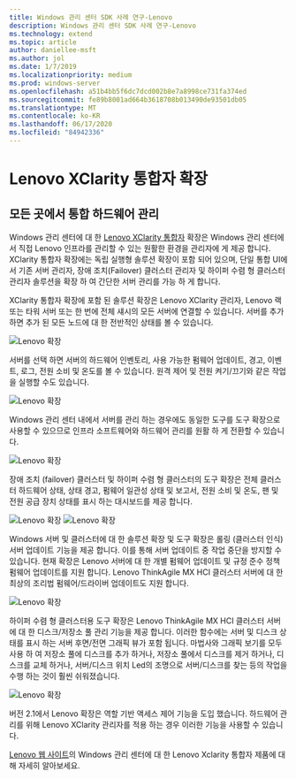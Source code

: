 ```yaml
---
title: Windows 관리 센터 SDK 사례 연구-Lenovo
description: Windows 관리 센터 SDK 사례 연구-Lenovo
ms.technology: extend
ms.topic: article
author: daniellee-msft
ms.author: jol
ms.date: 1/7/2019
ms.localizationpriority: medium
ms.prod: windows-server
ms.openlocfilehash: a51b4bb5f6dc7dcd002b8e7a8998ce731fa374ed
ms.sourcegitcommit: fe89b8001ad664b3618708b013490de93501db05
ms.translationtype: MT
ms.contentlocale: ko-KR
ms.lasthandoff: 06/17/2020
ms.locfileid: "84942336"
---
```

# <a name="lenovo-xclarity-integrator-extension"></a>Lenovo XClarity 통합자 확장

## <a name="integrated-hardware-management-everywhere"></a>모든 곳에서 통합 하드웨어 관리

Windows 관리 센터에 대 한 [Lenovo XClarity 통합자](https://www.lenovo.com/us/en/data-center/software/systems-management/XClarity-Integrator/p/WMD00000370) 확장은 Windows 관리 센터에서 직접 Lenovo 인프라를 관리할 수 있는 원활한 환경을 관리자에 게 제공 합니다. XClarity 통합자 확장에는 독립 실행형 솔루션 확장이 포함 되어 있으며, 단일 통합 UI에서 기존 서버 관리자, 장애 조치(Failover) 클러스터 관리자 및 하이퍼 수렴 형 클러스터 관리자 솔루션을 확장 하 여 간단한 서버 관리를 가능 하 게 합니다. 

XClarity 통합자 확장에 포함 된 솔루션 확장은 Lenovo XClarity 관리자, Lenovo 랙 또는 타워 서버 또는 한 번에 전체 섀시의 모든 서버에 연결할 수 있습니다. 서버를 추가 하면 추가 된 모든 노드에 대 한 전반적인 상태를 볼 수 있습니다.

![Lenovo 확장](../../media/extend-case-study-lenovo/lenovo-1.png)

서버를 선택 하면 서버의 하드웨어 인벤토리, 사용 가능한 펌웨어 업데이트, 경고, 이벤트, 로그, 전원 소비 및 온도를 볼 수 있습니다. 원격 제어 및 전원 켜기/끄기와 같은 작업을 실행할 수도 있습니다.

![Lenovo 확장](../../media/extend-case-study-lenovo/lenovo-2.png)

Windows 관리 센터 내에서 서버를 관리 하는 경우에도 동일한 도구를 도구 확장으로 사용할 수 있으므로 인프라 소프트웨어와 하드웨어 관리를 원활 하 게 전환할 수 있습니다.

![Lenovo 확장](../../media/extend-case-study-lenovo/lenovo-3.png)

장애 조치 (failover) 클러스터 및 하이퍼 수렴 형 클러스터의 도구 확장은 전체 클러스터 하드웨어 상태, 상태 경고, 펌웨어 일관성 상태 및 보고서, 전원 소비 및 온도, 팬 및 전원 공급 장치 상태를 표시 하는 대시보드를 제공 합니다.

![Lenovo 확장 ](../../media/extend-case-study-lenovo/lenovo-4.png)
 ![ Lenovo 확장](../../media/extend-case-study-lenovo/lenovo-5.png)

Windows 서버 및 클러스터에 대 한 솔루션 확장 및 도구 확장은 롤링 (클러스터 인식) 서버 업데이트 기능을 제공 합니다. 이를 통해 서버 업데이트 중 작업 중단을 방지할 수 있습니다. 현재 확장은 Lenovo 서버에 대 한 개별 펌웨어 업데이트 및 규정 준수 정책 펌웨어 업데이트를 지원 합니다. Lenovo ThinkAgile MX HCI 클러스터 서버에 대 한 최상의 조리법 펌웨어/드라이버 업데이트도 지원 합니다.

![Lenovo 확장](../../media/extend-case-study-lenovo/lenovo-6-fwupdate.png)

하이퍼 수렴 형 클러스터용 도구 확장은 Lenovo ThinkAgile MX HCI 클러스터 서버에 대 한 디스크/저장소 풀 관리 기능을 제공 합니다. 이러한 함수에는 서버 및 디스크 상태를 표시 하는 서버 후면/전면 그래픽 뷰가 포함 됩니다. 마법사와 그래픽 보기를 모두 사용 하 여 저장소 풀에 디스크를 추가 하거나, 저장소 풀에서 디스크를 제거 하거나, 디스크를 교체 하거나, 서버/디스크 위치 Led의 조명으로 서버/디스크를 찾는 등의 작업을 수행 하는 것이 훨씬 쉬워졌습니다.

![Lenovo 확장](../../media/extend-case-study-lenovo/lenovo-7-diskmgr.png)

버전 2.1에서 Lenovo 확장은 역할 기반 액세스 제어 기능을 도입 했습니다. 하드웨어 관리를 위해 Lenovo XClarity 관리자를 적용 하는 경우 이러한 기능을 사용할 수 있습니다.

[Lenovo 웹 사이트](https://support.lenovo.com/us/en/solutions/ht507549)의 Windows 관리 센터에 대 한 Lenovo Xclarity 통합자 제품에 대해 자세히 알아보세요.
